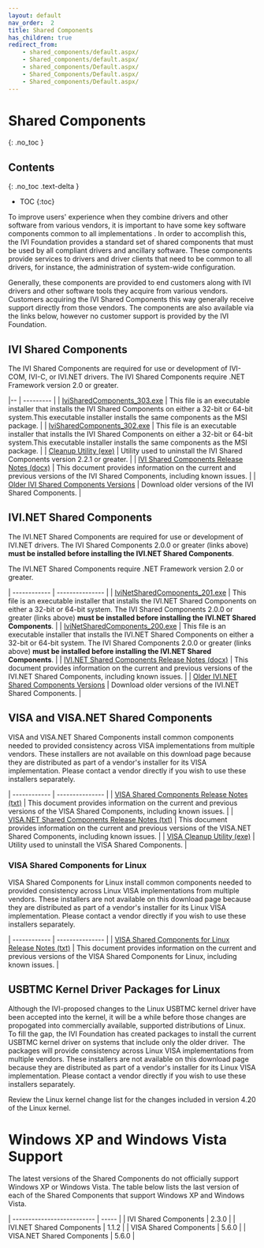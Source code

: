 ```yaml
---
layout: default
nav_order:  2
title: Shared Components
has_children: true
redirect_from: 
    - shared_components/default.aspx/
    - Shared_components/default.aspx/
    - shared_components/Default.aspx/
    - Shared_Components/Default.aspx/
    - Shared_components/Default.aspx/
---
```


# Shared Components
{: .no_toc }

## Contents
{: .no_toc .text-delta }

- TOC
{:toc}

To improve users' experience when they combine drivers and other
software from various vendors, it is important to have some key software
components common to all implementations . In order to accomplish this,
the IVI Foundation provides a standard set of shared components that
must be used by all compliant drivers and ancillary software. These
components provide services to drivers and driver clients that need to
be common to all drivers, for instance, the administration of
system-wide configuration.

Generally, these components are provided to end customers along with IVI
drivers and other software tools they acquire from various vendors.
Customers acquiring the IVI Shared Components this way generally receive
support directly from those vendors. The components are also available
via the links below, however no customer support is provided by the IVI
Foundation.

## IVI Shared Components

The IVI Shared Components are required for use or development of
IVI-COM, IVI-C, or IVI.NET drivers. The IVI Shared Components require
.NET Framework version 2.0 or greater.

|-- | --------- |
| [IviSharedComponents\_303.exe](../downloads/Shared%20Components/IviSharedComponents_303.exe)  | This file is an executable installer that installs the IVI Shared Components on either a 32-bit or 64-bit system.This executable installer installs the same components as the MSI package. |
| [IviSharedComponents\_302.exe](../downloads/Shared%20Components/IviSharedComponents_302.exe)  | This file is an executable installer that installs the IVI Shared Components on either a 32-bit or 64-bit system.This executable installer installs the same components as the MSI package. |
| [Cleanup Utility (exe)](../downloads/Shared%20Components/x86/CleanupUtility.exe)  | Utility used to uninstall the IVI Shared Components version 2.2.1 or greater.                                                                                                               |
| [IVI Shared Components Release Notes (docx)](../downloads/Shared%20Components/IVI%20Shared%20Components%20Release%20Notes%203.0.docx) | This document provides information on the current and previous versions of the IVI Shared Components, including known issues.    |
| [Older IVI Shared Components Versions](OlderIviSharedComponents.html) | Download older versions of the IVI Shared Components.                                                                                                                                       |

## IVI.NET Shared Components

The IVI.NET Shared Components are required for use or development of
IVI.NET drivers. The IVI Shared Components 2.0.0 or greater (links
above) **must be installed before installing the IVI.NET Shared
Components**.

The IVI.NET Shared Components require .NET Framework version 2.0 or
greater.

| ------------ | --------------- |
| [IviNetSharedComponents\_201.exe](../downloads/Shared%20Components/IviNetSharedComponents_201.exe)                               | This file is an executable installer that installs the IVI.NET Shared Components on either a 32-bit or 64-bit system. The IVI Shared Components 2.0.0 or greater (links above) **must be installed before installing the IVI.NET Shared Components**. |
| [IviNetSharedComponents\_200.exe](../downloads/Shared%20Components/IviNetSharedComponents_200.exe)                               | This file is an executable installer that installs the IVI.NET Shared Components on either a 32-bit or 64-bit system. The IVI Shared Components 2.0.0 or greater (links above) **must be installed before installing the IVI.NET Shared Components**. |
| [IVI.NET Shared Components Release Notes (docx)](../downloads/Shared%20Components/IVI.NET%20Shared%20Components%20Release%20Notes.docx) | This document provides information on the current and previous versions of the IVI.NET Shared Components, including known issues. |
| [Older IVI.NET Shared Components Versions](OlderIviNetSharedComponents.html) | Download older versions of the IVI.NET Shared Components. |

## VISA and VISA.NET Shared Components

VISA and VISA.NET Shared Components install common components needed to
provided consistency across VISA implementations from multiple vendors.
These installers are not available on this download page because they
are distributed as part of a vendor's installer for its VISA
implementation. Please contact a vendor directly if you wish to use
these installers separately.

| ------------ | --------------- |
| [VISA Shared Components Release Notes (txt)](../downloads/Shared%20Components/VISA%20Shared%20Components%20Release%20Notes_.txt)         | This document provides information on the current and previous versions of the VISA Shared Components, including known issues.     |
| [VISA.NET Shared Components Release Notes (txt)](../downloads/Shared%20Components/VISA.NET%20Shared%20Components%20Release%20Notes_.txt) | This document provides information on the current and previous versions of the VISA.NET Shared Components, including known issues. |
| [VISA Cleanup Utility (exe)](../downloads/Shared%20Components/VisaCleanupUtility_7.1.1_.exe)                                             | Utility used to uninstall the VISA Shared Components.                                                                              |

### VISA Shared Components for Linux

VISA Shared Components for Linux install common components needed to
provided consistency across Linux VISA implementations from multiple
vendors. These installers are not available on this download page
because they are distributed as part of a vendor's installer for its
Linux VISA implementation. Please contact a vendor directly if you wish
to use these installers separately.

| ------------ | --------------- |
| [VISA Shared Components for Linux Release Notes (txt)](../downloads/Shared%20Components/VISA%20Shared%20Components%20for%20Linux%20Release%20Notes.txt) | This document provides information on the current and previous versions of the VISA Shared Components for Linux, including known issues. |

## USBTMC Kernel Driver Packages for Linux

Although the IVI-proposed changes to the Linux USBTMC kernel driver have
been accepted into the kernel, it will be a while before those changes
are propogated into commercially available, supported distributions of
Linux.  To fill the gap, the IVI Foundation has created packages to
install the current USBTMC kernel driver on systems that include only
the older driver.  The packages will provide consistency across Linux
VISA implementations from multiple vendors. These installers are not
available on this download page because they are distributed as part of
a vendor's installer for its Linux VISA implementation. Please contact a
vendor directly if you wish to use these installers separately.

Review the Linux kernel change list for the changes included in version
4.20 of the Linux kernel.  

# Windows XP and Windows Vista Support

The latest versions of the Shared Components do not officially support
Windows XP or Windows Vista. The table below lists the last version of
each of the Shared Components that support Windows XP and Windows Vista.

| -------------------------- | ----- |
| IVI Shared Components      | 2.3.0 |
| IVI.NET Shared Components  | 1.1.2 |
| VISA Shared Components     | 5.6.0 |
| VISA.NET Shared Components | 5.6.0 |
